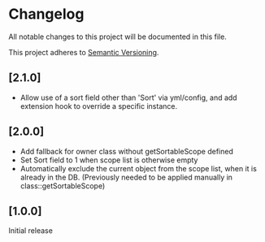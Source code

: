 # Changelog

All notable changes to this project will be documented in this file.

This project adheres to [Semantic Versioning](http://semver.org/).

## [2.1.0]

* Allow use of a sort field other than 'Sort' via yml/config, and add extension hook to override a specific instance.

## [2.0.0]

* Add fallback for owner class without getSortableScope defined
* Set Sort field to 1 when scope list is otherwise empty
* Automatically exclude the current object from the scope list, when it is already in the DB. (Previously needed to be applied manually in class::getSortableScope)

## [1.0.0]

Initial release
